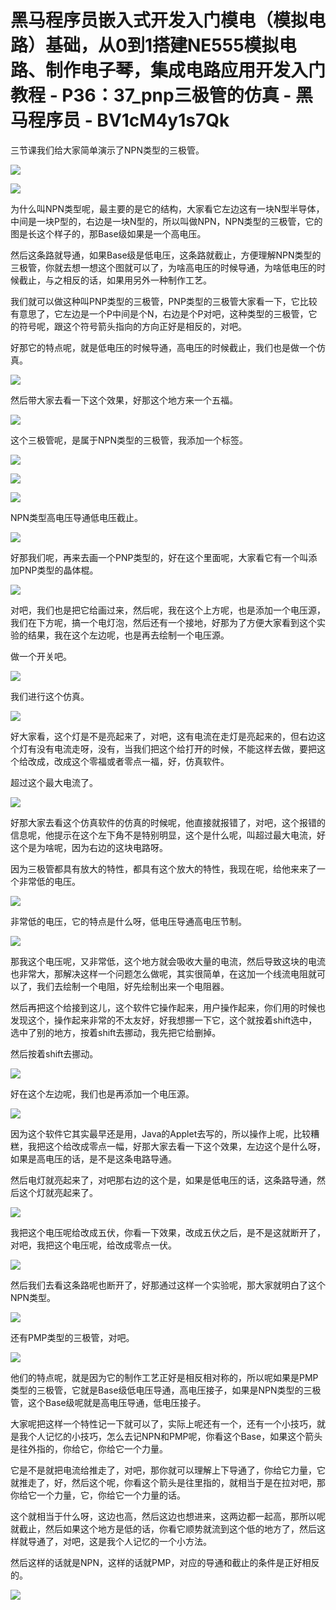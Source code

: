 # 黑马程序员嵌入式开发入门模电（模拟电路）基础，从0到1搭建NE555模拟电路、制作电子琴，集成电路应用开发入门教程 - P36：37_pnp三极管的仿真 - 黑马程序员 - BV1cM4y1s7Qk

三节课我们给大家简单演示了NPN类型的三极管。

![](img/4500cd9e1ff943bef1c856cb8c95d853_1.png)

![](img/4500cd9e1ff943bef1c856cb8c95d853_2.png)

为什么叫NPN类型呢，最主要的是它的结构，大家看它左边这有一块N型半导体，中间是一块P型的，右边是一块N型的，所以叫做NPN，NPN类型的三极管，它的图是长这个样子的，那Base级如果是一个高电压。

然后这条路就导通，如果Base级是低电压，这条路就截止，方便理解NPN类型的三极管，你就去想一想这个图就可以了，为啥高电压的时候导通，为啥低电压的时候截止，与之相反的话，如果用另外一种制作工艺。

我们就可以做这种叫PNP类型的三极管，PNP类型的三极管大家看一下，它比较有意思了，它左边是一个P中间是个N，右边是个P对吧，这种类型的三极管，它的符号呢，跟这个符号箭头指向的方向正好是相反的，对吧。

好那它的特点呢，就是低电压的时候导通，高电压的时候截止，我们也是做一个仿真。

![](img/4500cd9e1ff943bef1c856cb8c95d853_4.png)

然后带大家去看一下这个效果，好那这个地方来一个五福。

![](img/4500cd9e1ff943bef1c856cb8c95d853_6.png)

这个三极管呢，是属于NPN类型的三极管，我添加一个标签。

![](img/4500cd9e1ff943bef1c856cb8c95d853_8.png)

![](img/4500cd9e1ff943bef1c856cb8c95d853_9.png)

![](img/4500cd9e1ff943bef1c856cb8c95d853_10.png)

NPN类型高电压导通低电压截止。

![](img/4500cd9e1ff943bef1c856cb8c95d853_12.png)

好那我们呢，再来去画一个PNP类型的，好在这个里面呢，大家看它有一个叫添加PNP类型的晶体棍。

![](img/4500cd9e1ff943bef1c856cb8c95d853_14.png)

对吧，我们也是把它给画过来，然后呢，我在这个上方呢，也是添加一个电压源，我们在下方呢，搞一个电灯泡，然后还有一个接地，好那为了方便大家看到这个实验的结果，我在这个左边呢，也是再去绘制一个电压源。

做一个开关吧。

![](img/4500cd9e1ff943bef1c856cb8c95d853_16.png)

我们进行这个仿真。

![](img/4500cd9e1ff943bef1c856cb8c95d853_18.png)

好大家看，这个灯是不是亮起来了，对吧，这有电流在走灯是亮起来的，但右边这个灯有没有电流走呀，没有，当我们把这个给打开的时候，不能这样去做，要把这个给改成，改成这个零福或者零点一福，好，仿真软件。

超过这个最大电流了。

![](img/4500cd9e1ff943bef1c856cb8c95d853_20.png)

好那大家去看这个仿真软件的仿真的时候呢，他直接就报错了，对吧，这个报错的信息呢，他提示在这个左下角不是特别明显，这个是什么呢，叫超过最大电流，好这个是为啥呢，因为右边的这块电路呀。

因为三极管都具有放大的特性，都具有这个放大的特性，我现在呢，给他来来了一个非常低的电压。

![](img/4500cd9e1ff943bef1c856cb8c95d853_22.png)

非常低的电压，它的特点是什么呀，低电压导通高电压节制。

![](img/4500cd9e1ff943bef1c856cb8c95d853_24.png)

那我这个电压呢，又非常低，这个地方就会吸收大量的电流，然后导致这块的电流也非常大，那解决这样一个问题怎么做呢，其实很简单，在这加一个线流电阻就可以了，我们去绘制一个电阻，好先绘制出来一个电阻器。

然后再把这个给接到这儿，这个软件它操作起来，用户操作起来，你们用的时候也发现这个，操作起来非常的不太友好，好我想挪一下它，这个就按着shift选中，选中了别的地方，按着shift去挪动，我先把它给删掉。

然后按着shift去挪动。

![](img/4500cd9e1ff943bef1c856cb8c95d853_26.png)

好在这个左边呢，我们也是再添加一个电压源。

![](img/4500cd9e1ff943bef1c856cb8c95d853_28.png)

因为这个软件它其实最早还是用，Java的Applet去写的，所以操作上呢，比较糟糕，我把这个给改成零点一幅，好那大家去看一下这个效果，左边这个是什么呀，如果是高电压的话，是不是这条电路导通。

然后电灯就亮起来了，对吧那右边的这个是，如果是低电压的话，这条路导通，然后这个灯就亮起来了。

![](img/4500cd9e1ff943bef1c856cb8c95d853_30.png)

我把这个电压呢给改成五伏，你看一下效果，改成五伏之后，是不是这就断开了，对吧，我把这个电压呢，给改成零点一伏。

![](img/4500cd9e1ff943bef1c856cb8c95d853_32.png)

然后我们去看这条路呢也断开了，好那通过这样一个实验呢，那大家就明白了这个NPN类型。

![](img/4500cd9e1ff943bef1c856cb8c95d853_34.png)

还有PMP类型的三极管，对吧。

![](img/4500cd9e1ff943bef1c856cb8c95d853_36.png)

他们的特点呢，就是因为它的制作工艺正好是相反相对称的，所以呢如果是PMP类型的三极管，它就是Base级低电压导通，高电压接子，如果是NPN类型的三极管，这个Base级呢就是高电压导通，低电压接子。

大家呢把这样一个特性记一下就可以了，实际上呢还有一个，还有一个小技巧，就是我个人记忆的小技巧，怎么去记NPN和PMP呢，你看这个Base，如果这个箭头是往外指的，你给它，你给它一个力量。

它是不是就把电流给推走了，对吧，那你就可以理解上下导通了，你给它力量，它就推走了，好，然后这个呢，你看这个箭头是往里指的，就相当于是在拉对吧，那你给它一个力量，它，你给它一个力量的话。

这个就相当于什么呀，这边也高，然后这边也想进来，这两边都一起高，那所以呢就截止，然后如果这个地方是低的话，你看它顺势就流到这个低的地方了，然后这样就导通了，对吧，这是我个人记忆的一个小方法。

然后这样的话就是NPN，这样的话就PMP，对应的导通和截止的条件是正好相反的。

![](img/4500cd9e1ff943bef1c856cb8c95d853_38.png)